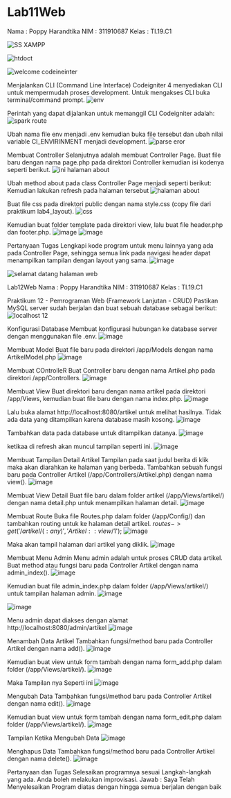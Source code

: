 # Lab11Web
Nama : Poppy Harandtika
NIM : 311910687
Kelas : TI.19.C1

![SS XAMPP](https://user-images.githubusercontent.com/85287196/122388183-75611100-cf24-11eb-8f4a-193c2efe6b11.png)

![htdoct](https://user-images.githubusercontent.com/85287196/122388220-8447c380-cf24-11eb-8977-10f9b6aff8fd.png)

![welcome codeineinter](https://user-images.githubusercontent.com/85287196/122596537-dd941d80-d01e-11eb-8ed3-ca0ee7f74c5e.png)

Menjalankan CLI (Command Line Interface)
Codeigniter 4 menyediakan CLI untuk mempermudah proses development. Untuk mengakses CLI buka terminal/command prompt.
![env](https://user-images.githubusercontent.com/85287196/122596673-146a3380-d01f-11eb-811c-9ea74c45b2ca.png)

Perintah yang dapat dijalankan untuk memanggil CLI Codeigniter adalah:
![spark route](https://user-images.githubusercontent.com/85287196/122596617-fef50980-d01e-11eb-87c9-fe9349813858.png)


Ubah nama file env menjadi .env kemudian buka file tersebut dan ubah nilai variable
CI_ENVIRINMENT menjadi development.
![parse eror](https://user-images.githubusercontent.com/85287196/122596817-4a0f1c80-d01f-11eb-9a1f-61b6b06133b5.png)

Membuat Controller
Selanjutnya adalah membuat Controller Page. Buat file baru dengan nama page.php pada direktori Controller kemudian isi kodenya seperti berikut.
![ini halaman about](https://user-images.githubusercontent.com/85287196/122596945-7e82d880-d01f-11eb-9004-0d48b1b25d61.png)

Ubah method about pada class Controller Page menjadi seperti berikut:
Kemudian lakukan refresh pada halaman tersebut
![halaman about](https://user-images.githubusercontent.com/85287196/122597075-b722b200-d01f-11eb-88e9-477cc20decfb.png)

Buat file css pada direktori public dengan nama style.css (copy file dari praktikum lab4_layout).
![css](https://user-images.githubusercontent.com/85287196/122661563-84bca600-d140-11eb-912e-d29ff847ddf0.png)

Kemudian buat folder template pada direktori view, lalu buat file header.php dan footer.php.
![image](https://user-images.githubusercontent.com/85287196/122661575-a584fb80-d140-11eb-8e97-72263e6df71c.png)
![image](https://user-images.githubusercontent.com/85287196/122661583-bb92bc00-d140-11eb-9dc2-594696d79f25.png)

Pertanyaan Tugas
Lengkapi kode program untuk menu lainnya yang ada pada Controller Page, 
sehingga semua link pada navigasi header dapat menampilkan tampilan dengan layout yang sama.
![image](https://user-images.githubusercontent.com/85287196/122661595-d402d680-d140-11eb-8596-2351a8105854.png)

![selamat datang halaman web](https://user-images.githubusercontent.com/85287196/122597347-154f9500-d020-11eb-98a6-76d7eb7b499b.png)


Lab12Web
Nama : Poppy Harandtika 
NIM : 311910687
Kelas : TI.19.C1

Praktikum 12 - Pemrograman Web (Framework Lanjutan - CRUD)
Pastikan MySQL server sudah berjalan dan buat sebuah database sebagai berikut: 
![localhost 12](https://user-images.githubusercontent.com/85287196/122661817-3957c700-d143-11eb-975b-9b8d6c63beeb.JPG)

Konfigurasi Database
Membuat konfigurasi hubungan ke database server dengan menggunakan file .env.
![image](https://user-images.githubusercontent.com/85287196/122662086-365dd600-d145-11eb-887d-3d8f19528b78.png)

Membuat Model
Buat file baru pada direktori /app/Models dengan nama ArtikelModel.php
![image](https://user-images.githubusercontent.com/85287196/122662099-48d80f80-d145-11eb-8075-38d4095b0755.png)

Membuat COntrolleR
Buat Controller baru dengan nama Artikel.php pada direktori /app/Controllers.
![image](https://user-images.githubusercontent.com/85287196/122662117-58efef00-d145-11eb-8820-56a164dfd9fc.png)

Membuat View
Buat direktori baru dengan nama artikel pada direktori /app/Views, kemudian buat file baru dengan nama index.php.
![image](https://user-images.githubusercontent.com/85287196/122662124-660cde00-d145-11eb-8f70-d24a99b4d297.png)

Lalu buka alamat http://localhost:8080/artikel untuk melihat hasilnya. Tidak ada data yang ditampilkan karena database masih kosong.
![image](https://user-images.githubusercontent.com/85287196/122662131-745afa00-d145-11eb-97a0-4c250b498d79.png)

Tambahkan data pada database untuk ditampilkan datanya.
![image](https://user-images.githubusercontent.com/85287196/122662142-8341ac80-d145-11eb-9825-bd9d06df51f6.png)

ketikaa di refresh akan muncul tampilan seperti ini. 
![image](https://user-images.githubusercontent.com/85287196/122662146-8fc60500-d145-11eb-83d6-e96476b61fca.png)

Membuat Tampilan Detail Artikel
Tampilan pada saat judul berita di klik maka akan diarahkan ke halaman yang berbeda. 
Tambahkan sebuah fungsi baru pada Controller Artikel (/app/Controllers/Artikel.php) dengan nama view().
![image](https://user-images.githubusercontent.com/85287196/122662150-994f6d00-d145-11eb-9b02-f331fd228d07.png)

Membuat View Detail
Buat file baru dalam folder artikel (/app/Views/artikel/) dengan nama detail.php untuk menampilkan halaman detail.
![image](https://user-images.githubusercontent.com/85287196/122662163-b6843b80-d145-11eb-961d-db51e0f21bfa.png)

Membuat Route
Buka file Routes.php dalam folder (/app/Config/) dan 
tambahkan routing untuk ke halaman detail artikel.
$routes->get('/artikel/(:any)', 'Artikel::view/$1');
![image](https://user-images.githubusercontent.com/85287196/122662171-c6038480-d145-11eb-8b60-9fcefd9294a1.png)

Maka akan tampil halaman dari artikel yang diklik. 
![image](https://user-images.githubusercontent.com/85287196/122662184-d4ea3700-d145-11eb-9a46-99c23b15555c.png)

Membuat Menu Admin
Menu admin adalah untuk proses CRUD data artikel. 
Buat method atau fungsi baru pada Controller Artikel dengan nama admin_index().
![image](https://user-images.githubusercontent.com/85287196/122662215-0ebb3d80-d146-11eb-808f-f9add2433d71.png)

Kemudian buat file admin_index.php dalam folder (/app/Views/artikel/) untuk tampilan halaman admin. 
![image](https://user-images.githubusercontent.com/85287196/122662234-2a264880-d146-11eb-9e02-8020e258cbe3.png)

![image](https://user-images.githubusercontent.com/85287196/122662247-3b6f5500-d146-11eb-8702-3696bddf01fb.png)

Menu admin dapat diakses dengan alamat http://localhost:8080/admin/artikel
![image](https://user-images.githubusercontent.com/85287196/122662268-72de0180-d146-11eb-8045-ccae4fc7b75d.png)

Menambah Data Artikel
Tambahkan fungsi/method baru pada Controller Artikel dengan nama add(). 
![image](https://user-images.githubusercontent.com/85287196/122662278-82f5e100-d146-11eb-9437-54982d7b661f.png)

Kemudian buat view untuk form tambah dengan nama form_add.php dalam folder (/app/Views/artikel/).
![image](https://user-images.githubusercontent.com/85287196/122662283-9143fd00-d146-11eb-820c-40fe8fe992fc.png)

Maka Tampilan nya Seperti ini
![image](https://user-images.githubusercontent.com/85287196/122662293-a9b41780-d146-11eb-85c4-813226b5cb2f.png)

Mengubah Data
Tambahkan fungsi/method baru pada Controller Artikel dengan nama edit().
![image](https://user-images.githubusercontent.com/85287196/122662300-ba648d80-d146-11eb-82a7-09c7aa72673f.png)

Kemudian buat view untuk form tambah dengan nama form_edit.php dalam folder (/app/Views/artikel/).
![image](https://user-images.githubusercontent.com/85287196/122662305-cb150380-d146-11eb-9177-63e97d362e4f.png)

Tampilan Ketika Mengubah Data
![image](https://user-images.githubusercontent.com/85287196/122662318-e5e77800-d146-11eb-8efd-f43384a74261.png)

Menghapus Data
Tambahkan fungsi/method baru pada Controller Artikel dengan nama delete().
![image](https://user-images.githubusercontent.com/85287196/122662327-f4359400-d146-11eb-8b74-5ab12a62be9b.png)

Pertanyaan dan Tugas
Selesaikan programnya sesuai Langkah-langkah yang ada. Anda boleh melakukan improvisasi.
Jawab : Saya Telah Menyelesaikan Program diatas dengan hingga semua berjalan dengan baik





























